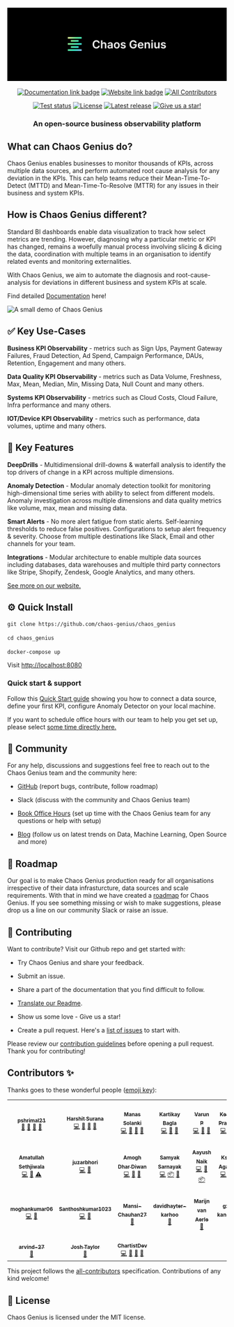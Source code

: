![CG Header](https://raw.githubusercontent.com/chaos-genius/.github/main/github-cover.png)

<p align="center">
<a href="https://docs.chaosgenius.io"><img src="https://img.shields.io/badge/-documentation-informational?style=flat-square" alt="Documentation link badge"></a>
<a href="https://www.chaosgenius.io/"><img src="https://img.shields.io/badge/-website-blueviolet?style=flat-square" alt="Website link badge"></a>
<!-- ALL-CONTRIBUTORS-BADGE:START - Do not remove or modify this section -->
<a href="#contributors-"><img src="https://img.shields.io/badge/all_contributors-24-orange.svg?style=flat-square" alt="All Contributors"></a>
<!-- ALL-CONTRIBUTORS-BADGE:END -->
</p>

<p align="center">
<a href="https://github.com/chaos-genius/chaos_genius/actions/workflows/python-test.yml"><img src="https://github.com/chaos-genius/chaos_genius/actions/workflows/python-test.yml/badge.svg" alt="Test status"></a>
<a href="https://github.com/chaos-genius/chaos_genius/blob/main/LICENSE.md"><img src="https://img.shields.io/github/license/chaos-genius/chaos_genius" alt="License"></a>
<a href="https://github.com/chaos-genius/chaos_genius/releases"><img src="https://img.shields.io/github/v/release/chaos-genius/chaos_genius" alt="Latest release"></a>
<a href="https://github.com/chaos-genius/chaos_genius"><img src="https://img.shields.io/github/stars/chaos-genius/chaos_genius" alt="Give us a star!"></a>

</p>

<h3 align="center">An open-source business observability platform</h3>

## What can Chaos Genius do?

Chaos Genius enables businesses to monitor thousands of KPIs, across multiple data sources, and perform automated root cause analysis for any deviation in the KPIs. This can help teams reduce their Mean-Time-To-Detect (MTTD) and Mean-Time-To-Resolve (MTTR) for any issues in their business and system KPIs. 

## How is Chaos Genius different?

Standard BI dashboards enable data visualization to track how select metrics are trending. However, diagnosing why a particular metric or KPI has changed, remains a woefully manual process involving slicing & dicing the data, coordination with multiple teams in an organisation to identify related events and monitoring externalities. 

With Chaos Genius, we aim to automate the diagnosis and root-cause-analysis for deviations in different business and system KPIs at scale. 

Find detailed [Documentation](https://docs.chaosgenius.io/docs/introduction) here!

![A small demo of Chaos Genius](https://chaosgenius-public.s3.amazonaws.com/test-cg-1-small.gif)

## :white_check_mark: Key Use-Cases

**Business KPI Observability**  - metrics such as Sign Ups, Payment Gateway Failures, Fraud Detection, Ad Spend, Campaign Performance, DAUs, Retention, Engagement and many others. 

**Data Quality KPI Observability** - metrics such as Data Volume, Freshness, Max, Mean, Median, Min, Missing Data, Null Count and many others. 

**Systems KPI Observability** - metrics such as Cloud Costs, Cloud Failure, Infra performance and many others. 

**IOT/Device KPI Observability** - metrics such as performance, data volumes, uptime and many others. 


## 🧰 Key Features

**DeepDrills** - Multidimensional drill-downs & waterfall analysis to identify the top drivers of change in a KPI across multiple dimensions.

<!-- TODO: add an image or illustration here -->

**Anomaly Detection** - Modular anomaly detection toolkit for monitoring high-dimensional time series with ability to select from different models. Anomaly investigation across multiple dimensions and data quality metrics like volume, max, mean and missing data.

<!-- TODO: add an image or illustration here -->

**Smart Alerts** - No more alert fatigue from static alerts. Self-learning thresholds to reduce false positives. Configurations to setup alert frequency & severity. Choose from multiple destinations like Slack, Email and other channels for your team.

<!-- TODO: add an image or illustration here -->

**Integrations** - Modular architecture to enable multiple data sources including databases, data warehouses and multiple third party connectors like Stripe, Shopify, Zendesk, Google Analytics, and many others.

<!-- TODO: add an image or illustration here -->

[See more on our website. ](https://chaosgenius.io/)

<!-- ## Architecture

![image](/img/cg-high-level-arch.png) -->

## ⚙️ Quick Install

```
git clone https://github.com/chaos-genius/chaos_genius

cd chaos_genius

docker-compose up
```

Visit [http://localhost:8080](http://localhost:8080/)

### Quick start & support

Follow this [Quick Start guide](https://docs.chaosgenius.io/docs/Quick_Start/Install-Chaos-Genius) showing you how to connect a data source, define your first KPI, configure Anomaly Detector on your local machine. 

If you want to schedule office hours with our team to help you get set up, please select [some time directly here.](https://calendly.com/chaosgenius/30min)

## :seedling: Community

For any help, discussions and suggestions feel free to reach out to the Chaos Genius team and the community here:

-   [GitHub](https://github.com/chaos-genius/.github) (report bugs, contribute, follow roadmap)

-   Slack (discuss with the community and Chaos Genius team)

-   [Book Office Hours](https://calendly.com/chaosgenius/30min) (set up time with the Chaos Genius team for any questions or help with setup)

-   [Blog](https://chaosgenius.io/blog/) (follow us on latest trends on Data, Machine Learning, Open Source and more)


## 🚦 Roadmap

Our goal is to make Chaos Genius production ready for all organisations irrespective of their data infrasturcture, data sources and scale requirements. With that in mind we have created a [roadmap](https://docs.chaosgenius.io/docs/Roadmap/Roadmap) for Chaos Genius. If you see something missing or wish to make suggestions, please drop us a line on our community Slack or raise an issue.



## 🐛 Contributing 

Want to contribute? Visit our Github repo and get started with:

-   Try Chaos Genius and share your feedback.

-   Submit an issue.

-   Share a part of the documentation that you find difficult to follow.

-   [Translate our Readme](https://github.com/chaos-genius/chaos_genius/blob/main/README.md).

-   Show us some love - Give us a star!

-   Create a pull request. Here's a [list of issues](https://github.com/chaos-genius/chaos_genius/issues) to start with.

Please review our [contribution guidelines](https://github.com/chaos-genius/chaos_genius/blob/main/CONTRIBUTING.md) before opening a pull request. Thank you for contributing!

## Contributors ✨

Thanks goes to these wonderful people ([emoji key](https://allcontributors.org/docs/en/emoji-key)):

<!-- ALL-CONTRIBUTORS-LIST:START - Do not remove or modify this section -->
<!-- prettier-ignore-start -->
<!-- markdownlint-disable -->
<table>
  <tr>
    <td align="center"><a href="https://github.com/pshrimal21"><img src="https://avatars.githubusercontent.com/u/83073282?v=4?s=100" width="100px;" alt=""/><br /><sub><b>pshrimal21</b></sub></a><br /><a href="#projectManagement-pshrimal21" title="Project Management">📆</a> <a href="https://github.com/chaos-genius/chaos_genius/commits?author=pshrimal21" title="Documentation">📖</a> <a href="#ideas-pshrimal21" title="Ideas, Planning, & Feedback">🤔</a> <a href="#design-pshrimal21" title="Design">🎨</a></td>
    <td align="center"><a href="http://harshitsurana.com"><img src="https://avatars.githubusercontent.com/u/948291?v=4?s=100" width="100px;" alt=""/><br /><sub><b>Harshit Surana</b></sub></a><br /><a href="https://github.com/chaos-genius/chaos_genius/commits?author=suranah" title="Code">💻</a> <a href="#data-suranah" title="Data">🔣</a> <a href="#research-suranah" title="Research">🔬</a> <a href="https://github.com/chaos-genius/chaos_genius/issues?q=author%3Asuranah" title="Bug reports">🐛</a></td>
    <td align="center"><a href="https://www.manassolanki.com/"><img src="https://avatars.githubusercontent.com/u/20757311?v=4?s=100" width="100px;" alt=""/><br /><sub><b>Manas Solanki</b></sub></a><br /><a href="https://github.com/chaos-genius/chaos_genius/commits?author=manassolanki" title="Code">💻</a> <a href="https://github.com/chaos-genius/chaos_genius/pulls?q=is%3Apr+reviewed-by%3Amanassolanki" title="Reviewed Pull Requests">👀</a> <a href="#tool-manassolanki" title="Tools">🔧</a> <a href="https://github.com/chaos-genius/chaos_genius/issues?q=author%3Amanassolanki" title="Bug reports">🐛</a></td>
    <td align="center"><a href="http://kartikaybagla.com"><img src="https://avatars.githubusercontent.com/u/19384906?v=4?s=100" width="100px;" alt=""/><br /><sub><b>Kartikay Bagla</b></sub></a><br /><a href="https://github.com/chaos-genius/chaos_genius/commits?author=kartikay-bagla" title="Code">💻</a> <a href="#maintenance-kartikay-bagla" title="Maintenance">🚧</a> <a href="#research-kartikay-bagla" title="Research">🔬</a></td>
    <td align="center"><a href="https://github.com/varunp2k"><img src="https://avatars.githubusercontent.com/u/46447751?v=4?s=100" width="100px;" alt=""/><br /><sub><b>Varun P</b></sub></a><br /><a href="https://github.com/chaos-genius/chaos_genius/commits?author=varunp2k" title="Code">💻</a> <a href="#maintenance-varunp2k" title="Maintenance">🚧</a> <a href="#research-varunp2k" title="Research">🔬</a></td>
    <td align="center"><a href="http://keshprad.ml"><img src="https://avatars.githubusercontent.com/u/32313895?v=4?s=100" width="100px;" alt=""/><br /><sub><b>Keshav Pradeep</b></sub></a><br /><a href="https://github.com/chaos-genius/chaos_genius/commits?author=keshprad" title="Code">💻</a> <a href="#data-keshprad" title="Data">🔣</a> <a href="https://github.com/chaos-genius/chaos_genius/commits?author=keshprad" title="Documentation">📖</a></td>
    <td align="center"><a href="https://github.com/dajkatal"><img src="https://avatars.githubusercontent.com/u/47812481?v=4?s=100" width="100px;" alt=""/><br /><sub><b>Daj Katal</b></sub></a><br /><a href="#plugin-dajkatal" title="Plugin/utility libraries">🔌</a> <a href="https://github.com/chaos-genius/chaos_genius/commits?author=dajkatal" title="Documentation">📖</a></td>
  </tr>
  <tr>
    <td align="center"><a href="https://github.com/Amatullah"><img src="https://avatars.githubusercontent.com/u/22439823?v=4?s=100" width="100px;" alt=""/><br /><sub><b>Amatullah Sethjiwala</b></sub></a><br /><a href="https://github.com/chaos-genius/chaos_genius/commits?author=Amatullah" title="Code">💻</a> <a href="#data-Amatullah" title="Data">🔣</a> <a href="https://github.com/chaos-genius/chaos_genius/commits?author=Amatullah" title="Tests">⚠️</a></td>
    <td align="center"><a href="https://github.com/juzarbhori"><img src="https://avatars.githubusercontent.com/u/49563636?v=4?s=100" width="100px;" alt=""/><br /><sub><b>juzarbhori</b></sub></a><br /><a href="https://github.com/chaos-genius/chaos_genius/commits?author=juzarbhori" title="Code">💻</a> <a href="#design-juzarbhori" title="Design">🎨</a></td>
    <td align="center"><a href="https://github.com/amoghdhardiwan"><img src="https://avatars.githubusercontent.com/u/41579921?v=4?s=100" width="100px;" alt=""/><br /><sub><b>Amogh Dhar Diwan</b></sub></a><br /><a href="https://github.com/chaos-genius/chaos_genius/commits?author=Fletchersan" title="Code">💻</a> <a href="#data-Fletchersan" title="Data">🔣</a> <a href="https://github.com/chaos-genius/chaos_genius/issues?q=author%3AFletchersan" title="Bug reports">🐛</a></td>
    <td align="center"><a href="http://samyaks.xyz"><img src="https://avatars.githubusercontent.com/u/34161949?v=4?s=100" width="100px;" alt=""/><br /><sub><b>Samyak Sarnayak</b></sub></a><br /><a href="https://github.com/chaos-genius/chaos_genius/commits?author=Samyak2" title="Code">💻</a> <a href="#platform-Samyak2" title="Packaging/porting to new platform">📦</a> <a href="https://github.com/chaos-genius/chaos_genius/issues?q=author%3ASamyak2" title="Bug reports">🐛</a></td>
    <td align="center"><a href="https://github.com/NaikAayush"><img src="https://avatars.githubusercontent.com/u/57558584?v=4?s=100" width="100px;" alt=""/><br /><sub><b>Aayush Naik</b></sub></a><br /><a href="https://github.com/chaos-genius/chaos_genius/commits?author=NaikAayush" title="Code">💻</a> <a href="https://github.com/chaos-genius/chaos_genius/issues?q=author%3ANaikAayush" title="Bug reports">🐛</a> <a href="#platform-NaikAayush" title="Packaging/porting to new platform">📦</a></td>
    <td align="center"><a href="https://github.com/kshitij123456"><img src="https://avatars.githubusercontent.com/u/42891697?v=4?s=100" width="100px;" alt=""/><br /><sub><b>Kshitij Agarwal</b></sub></a><br /><a href="https://github.com/chaos-genius/chaos_genius/commits?author=kshitij123456" title="Code">💻</a> <a href="#tool-kshitij123456" title="Tools">🔧</a> <a href="https://github.com/chaos-genius/chaos_genius/issues?q=author%3Akshitij123456" title="Bug reports">🐛</a></td>
    <td align="center"><a href="https://github.com/bhargavsk1077"><img src="https://avatars.githubusercontent.com/u/51043479?v=4?s=100" width="100px;" alt=""/><br /><sub><b>Bhargav S. Kumar</b></sub></a><br /><a href="https://github.com/chaos-genius/chaos_genius/commits?author=bhargavsk1077" title="Code">💻</a> <a href="#platform-bhargavsk1077" title="Packaging/porting to new platform">📦</a> <a href="https://github.com/chaos-genius/chaos_genius/issues?q=author%3Abhargavsk1077" title="Bug reports">🐛</a></td>
  </tr>
  <tr>
    <td align="center"><a href="https://github.com/moghankumar06"><img src="https://avatars.githubusercontent.com/u/87368217?v=4?s=100" width="100px;" alt=""/><br /><sub><b>moghankumar06</b></sub></a><br /><a href="https://github.com/chaos-genius/chaos_genius/commits?author=moghankumar06" title="Code">💻</a> <a href="#design-moghankumar06" title="Design">🎨</a></td>
    <td align="center"><a href="https://github.com/Santhoshkumar1023"><img src="https://avatars.githubusercontent.com/u/87367866?v=4?s=100" width="100px;" alt=""/><br /><sub><b>Santhoshkumar1023</b></sub></a><br /><a href="https://github.com/chaos-genius/chaos_genius/commits?author=Santhoshkumar1023" title="Code">💻</a> <a href="#design-Santhoshkumar1023" title="Design">🎨</a></td>
    <td align="center"><a href="https://github.com/Mansi-Chauhan27"><img src="https://avatars.githubusercontent.com/u/86592223?v=4?s=100" width="100px;" alt=""/><br /><sub><b>Mansi-Chauhan27</b></sub></a><br /><a href="#plugin-Mansi-Chauhan27" title="Plugin/utility libraries">🔌</a></td>
    <td align="center"><a href="https://github.com/davidhayter-karhoo"><img src="https://avatars.githubusercontent.com/u/43238713?v=4?s=100" width="100px;" alt=""/><br /><sub><b>davidhayter-karhoo</b></sub></a><br /><a href="https://github.com/chaos-genius/chaos_genius/issues?q=author%3Adavidhayter-karhoo" title="Bug reports">🐛</a></td>
    <td align="center"><a href="https://www.floryn.com"><img src="https://avatars.githubusercontent.com/u/73708?v=4?s=100" width="100px;" alt=""/><br /><sub><b>Marijn van Aerle</b></sub></a><br /><a href="https://github.com/chaos-genius/chaos_genius/issues?q=author%3Amvaerle" title="Bug reports">🐛</a></td>
    <td align="center"><a href="https://github.com/gxu-kangaroo"><img src="https://avatars.githubusercontent.com/u/84041080?v=4?s=100" width="100px;" alt=""/><br /><sub><b>gxu-kangaroo</b></sub></a><br /><a href="https://github.com/chaos-genius/chaos_genius/issues?q=author%3Agxu-kangaroo" title="Bug reports">🐛</a></td>
    <td align="center"><a href="https://github.com/RamneekKaur983"><img src="https://avatars.githubusercontent.com/u/51482282?v=4?s=100" width="100px;" alt=""/><br /><sub><b>RamneekKaur983</b></sub></a><br /><a href="https://github.com/chaos-genius/chaos_genius/commits?author=RamneekKaur983" title="Code">💻</a></td>
  </tr>
  <tr>
    <td align="center"><a href="https://github.com/arvind-27"><img src="https://avatars.githubusercontent.com/u/57091402?v=4?s=100" width="100px;" alt=""/><br /><sub><b>arvind-27</b></sub></a><br /><a href="#data-arvind-27" title="Data">🔣</a></td>
    <td align="center"><a href="https://joshtaylor.id.au"><img src="https://avatars.githubusercontent.com/u/225131?v=4?s=100" width="100px;" alt=""/><br /><sub><b>Josh Taylor</b></sub></a><br /><a href="https://github.com/chaos-genius/chaos_genius/issues?q=author%3Ajoshuataylor" title="Bug reports">🐛</a></td>
    <td align="center"><a href="https://github.com/ChartistDev"><img src="https://avatars.githubusercontent.com/u/50948001?v=4?s=100" width="100px;" alt=""/><br /><sub><b>ChartistDev</b></sub></a><br /><a href="https://github.com/chaos-genius/chaos_genius/commits?author=ChartistDev" title="Code">💻</a> <a href="#design-ChartistDev" title="Design">🎨</a> <a href="https://github.com/chaos-genius/chaos_genius/issues?q=author%3AChartistDev" title="Bug reports">🐛</a> <a href="https://github.com/chaos-genius/chaos_genius/pulls?q=is%3Apr+reviewed-by%3AChartistDev" title="Reviewed Pull Requests">👀</a></td>
  </tr>
</table>

<!-- markdownlint-restore -->
<!-- prettier-ignore-end -->

<!-- ALL-CONTRIBUTORS-LIST:END -->

This project follows the [all-contributors](https://github.com/all-contributors/all-contributors) specification. Contributions of any kind welcome!

## 📜 License

Chaos Genius is licensed under the MIT license.
